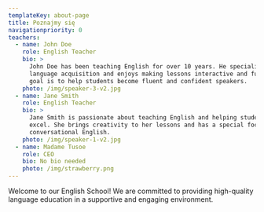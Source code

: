 ```yaml
---
templateKey: about-page
title: Poznajmy się
navigationpriority: 0
teachers:
  - name: John Doe
    role: English Teacher
    bio: >
      John Doe has been teaching English for over 10 years. He specializes in
      language acquisition and enjoys making lessons interactive and fun. His
      goal is to help students become fluent and confident speakers.
    photo: /img/speaker-3-v2.jpg
  - name: Jane Smith
    role: English Teacher
    bio: >
      Jane Smith is passionate about teaching English and helping students
      excel. She brings creativity to her lessons and has a special focus on
      conversational English.
    photo: /img/speaker-1-v2.jpg
  - name: Madame Tusoe
    role: CEO
    bio: No bio needed
    photo: /img/strawberry.png
---
```


Welcome to our English School! We are committed to providing high-quality language education in a supportive and engaging environment.
